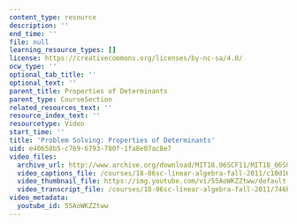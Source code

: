 ```yaml
---
content_type: resource
description: ''
end_time: ''
file: null
learning_resource_types: []
license: https://creativecommons.org/licenses/by-nc-sa/4.0/
ocw_type: ''
optional_tab_title: ''
optional_text: ''
parent_title: Properties of Determinants
parent_type: CourseSection
related_resources_text: ''
resource_index_text: ''
resourcetype: Video
start_time: ''
title: 'Problem Solving: Properties of Determinants'
uid: e40658b5-c769-6793-780f-1fa8e07ac8e7
video_files:
  archive_url: http://www.archive.org/download/MIT18.06SCF11/MIT18_06SC_110531_A2_300k.mp4
  video_captions_file: /courses/18-06sc-linear-algebra-fall-2011/c10d16a9471758cca6e53121a4303ad4_55AoWKZZtww.vtt
  video_thumbnail_file: https://img.youtube.com/vi/55AoWKZZtww/default.jpg
  video_transcript_file: /courses/18-06sc-linear-algebra-fall-2011/746b62a30e41b19c396700071b8786ce_55AoWKZZtww.pdf
video_metadata:
  youtube_id: 55AoWKZZtww
---
```

